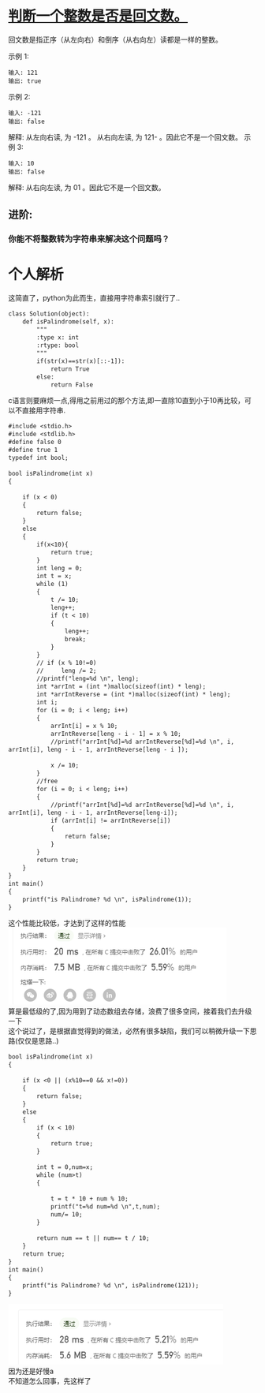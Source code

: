 # [判断一个整数是否是回文数。](https://leetcode-cn.com/problems/palindrome-number)
回文数是指正序（从左向右）和倒序（从右向左）读都是一样的整数。

示例 1:
```
输入: 121
输出: true
```
示例 2:
```
输入: -121
输出: false
```
解释: 从左向右读, 为 -121 。 从右向左读, 为 121- 。因此它不是一个回文数。
示例 3:
```
输入: 10
输出: false
```
解释: 从右向左读, 为 01 。因此它不是一个回文数。
## 进阶:
### 你能不将整数转为字符串来解决这个问题吗？

# 个人解析
这简直了，python为此而生，直接用字符串索引就行了..
```
class Solution(object):
    def isPalindrome(self, x):
        """
        :type x: int
        :rtype: bool
        """
        if(str(x)==str(x)[::-1]):
            return True
        else:
            return False
```
c语言则要麻烦一点,得用之前用过的那个方法,即一直除10直到小于10再比较，可以不直接用字符串.
```
#include <stdio.h>
#include <stdlib.h>
#define false 0
#define true 1
typedef int bool;

bool isPalindrome(int x)
{
    
    if (x < 0)
    {
        return false;
    }
    else
    {
        if(x<10){
            return true;
        }
        int leng = 0;
        int t = x;
        while (1)
        {
            t /= 10;
            leng++;
            if (t < 10)
            {
                leng++;
                break;
            }
        }
        // if (x % 10!=0)
        //     leng /= 2;
        //printf("leng=%d \n", leng);
        int *arrInt = (int *)malloc(sizeof(int) * leng);
        int *arrIntReverse = (int *)malloc(sizeof(int) * leng);
        int i;
        for (i = 0; i < leng; i++)
        {
            arrInt[i] = x % 10;
            arrIntReverse[leng - i - 1] = x % 10;
            //printf("arrInt[%d]=%d arrIntReverse[%d]=%d \n", i, arrInt[i], leng - i - 1, arrIntReverse[leng - i ]);

            x /= 10;
        }
        //free
        for (i = 0; i < leng; i++)
        {
            //printf("arrInt[%d]=%d arrIntReverse[%d]=%d \n", i, arrInt[i], leng - i - 1, arrIntReverse[leng-i]);
            if (arrInt[i] != arrIntReverse[i])
            {
                return false;
            }
        }
        return true;
    }
}
int main()
{
    printf("is Palindrome? %d \n", isPalindrome(1));
}
```
这个性能比较低，才达到了这样的性能  
![img](img/1.png)  
算是最低级的了,因为用到了动态数组去存储，浪费了很多空间，接着我们去升级一下   
这个说过了，是根据直觉得到的做法，必然有很多缺陷，我们可以稍微升级一下思路(仅仅是思路..)  
```
bool isPalindrome(int x)
{

    if (x <0 || (x%10==0 && x!=0))
    {
        return false;
    }
    else
    {
        if (x < 10)
        {
            return true;
        }

        int t = 0,num=x;
        while (num>t)
        {

            t = t * 10 + num % 10;
            printf("t=%d num=%d \n",t,num);
            num/= 10;
        }
        
        return num == t || num== t / 10;
    }
    return true;
}
int main()
{
    printf("is Palindrome? %d \n", isPalindrome(121));
}
```
![img](img/2.png)  
因为还是好慢a  
不知道怎么回事，先这样了

